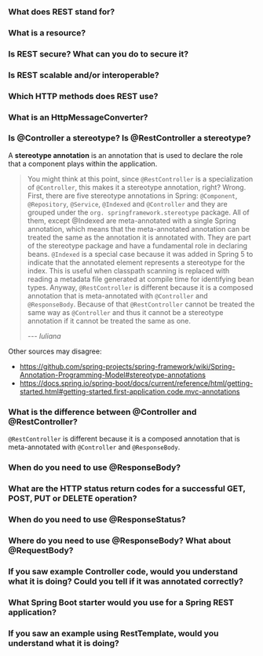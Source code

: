 ### What does REST stand for?


### What is a resource?


### Is REST secure? What can you do to secure it?


### Is REST scalable and/or interoperable?


### Which HTTP methods does REST use?


### What is an HttpMessageConverter?


### Is @Controller a stereotype? Is @RestController a stereotype?

A **stereotype annotation** is an annotation that is used to declare the role that a component plays within the application.

> You might think at this point, since `@RestController` is a specialization of `@Controller`, this makes it a stereotype annotation, right? Wrong. First, there are five stereotype annotations in Spring: `@Component`, `@Repository`, `@Service`, `@Indexed` and `@Controller` and they are grouped under the `org. springframework.stereotype` package. All of them, except @Indexed are meta-annotated with a single Spring annotation, which means that the meta-annotated annotation can be treated the same as the annotation it is annotated with. They are part of the stereotype package and have a fundamental role in declaring beans. `@Indexed` is a special case because it was added in Spring 5 to indicate that the annotated element represents a stereotype for the index. This is useful when classpath scanning is replaced with reading a metadata file generated at compile time for identifying bean types. Anyway, `@RestController` is different because it is a composed annotation that is meta-annotated with `@Controller` and `@ResponseBody`. Because of that `@RestController` cannot be treated the same way as `@Controller` and thus it cannot be a stereotype annotation if it cannot be treated the same as one.
>
> --- <cite>Iuliana</cite>

Other sources may disagree:
- https://github.com/spring-projects/spring-framework/wiki/Spring-Annotation-Programming-Model#stereotype-annotations
- https://docs.spring.io/spring-boot/docs/current/reference/html/getting-started.html#getting-started.first-application.code.mvc-annotations


### What is the difference between @Controller and @RestController?

`@RestController` is different because it is a composed annotation that is meta-annotated with `@Controller` and `@ResponseBody`.


### When do you need to use @ResponseBody?


### What are the HTTP status return codes for a successful GET, POST, PUT or DELETE operation?


### When do you need to use @ResponseStatus?


### Where do you need to use @ResponseBody? What about @RequestBody?


### If you saw example Controller code, would you understand what it is doing? Could you tell if it was annotated correctly?


### What Spring Boot starter would you use for a Spring REST application?


### If you saw an example using RestTemplate, would you understand what it is doing?
